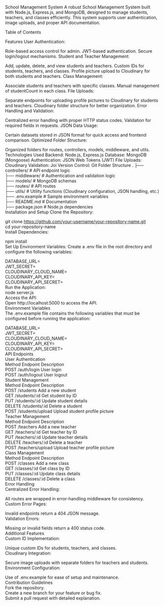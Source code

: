 School Management System
A robust School Management System built with Node.js, Express.js, and MongoDB, designed to manage students, teachers, and classes efficiently. This system supports user authentication, image uploads, and proper API documentation.

Table of Contents

Features
User Authentication:

Role-based access control for admin.
JWT-based authentication.
Secure login/logout mechanisms.
Student and Teacher Management:

Add, update, delete, and view students and teachers.
Custom IDs for students, teachers, and classes.
Profile picture upload to Cloudinary for both students and teachers.
Class Management:

Associate students and teachers with specific classes.
Manual management of studentCount in each class.
File Uploads:

Separate endpoints for uploading profile pictures to Cloudinary for students and teachers.
Cloudinary folder structure for better organization.
Error Handling and Validation:

Centralized error handling with proper HTTP status codes.
Validation for required fields in requests.
JSON Data Usage:

Certain datasets stored in JSON format for quick access and frontend comparison.
Optimized Folder Structure:

Organized folders for routes, controllers, models, middleware, and utils.
Technologies Used
Backend: Node.js, Express.js
Database: MongoDB (Mongoose)
Authentication: JSON Web Tokens (JWT)
File Uploads: Cloudinary
Validation: Joi
Version Control: Git
Folder Structure
.
├── controllers/         # API endpoint logic  
├── middleware/          # Authentication and validation logic  
├── models/              # MongoDB schemas  
├── routes/              # API routes  
├── utils/               # Utility functions (Cloudinary configuration, JSON handling, etc.)  
├── .env.example         # Sample environment variables  
├── README.md            # Documentation  
├── package.json         # Node.js dependencies  
Installation and Setup
Clone the Repository:

git clone https://github.com/your-username/your-repository-name.git  
cd your-repository-name  
Install Dependencies:  

npm install  
Set Up Environment Variables: Create a .env file in the root directory and configure the following variables:  

DATABASE_URL=<Your MongoDB Connection String>  
JWT_SECRET=<Your JWT Secret>  
CLOUDINARY_CLOUD_NAME=<Your Cloudinary Cloud Name>  
CLOUDINARY_API_KEY=<Your Cloudinary API Key>  
CLOUDINARY_API_SECRET=<Your Cloudinary API Secret>  
Run the Application:  
node server.js  
Access the API:  
Open http://localhost:5000 to access the API.  
Environment Variables  
The .env.example file contains the following variables that must be configured before running the application:  

DATABASE_URL=<MongoDB Connection String>  
JWT_SECRET=<JWT Secret>  
CLOUDINARY_CLOUD_NAME=<Cloudinary Cloud Name>  
CLOUDINARY_API_KEY=<Cloudinary API Key>  
CLOUDINARY_API_SECRET=<Cloudinary API Secret>  
API Endpoints  
User Authentication  
Method	Endpoint	Description  
POST	/auth/login	User login  
POST	/auth/logout	User logout  
Student Management  
Method	Endpoint	Description  
POST	/students	Add a new student  
GET	/students/:id	Get student by ID  
PUT	/students/:id	Update student details  
DELETE	/students/:id	Delete a student  
POST	/students/upload	Upload student profile picture  
Teacher Management  
Method	Endpoint	Description  
POST	/teachers	Add a new teacher  
GET	/teachers/:id	Get teacher by ID  
PUT	/teachers/:id	Update teacher details  
DELETE	/teachers/:id	Delete a teacher  
POST	/teachers/upload	Upload teacher profile picture  
Class Management  
Method	Endpoint	Description  
POST	/classes	Add a new class  
GET	/classes/:id	Get class by ID  
PUT	/classes/:id	Update class details  
DELETE	/classes/:id	Delete a class  
Error Handling  
Centralized Error Handling:  

All routes are wrapped in error-handling middleware for consistency.  
Custom Error Pages:  

Invalid endpoints return a 404 JSON message.  
Validation Errors:  

Missing or invalid fields return a 400 status code.  
Additional Features  
Custom ID Implementation:  

Unique custom IDs for students, teachers, and classes.  
Cloudinary Integration:  

Secure image uploads with separate folders for teachers and students.  
Environment Configuration:  

Use of .env.example for ease of setup and maintenance.  
Contribution Guidelines  
Fork the repository.  
Create a new branch for your feature or bug fix.  
Submit a pull request with detailed explanation.  
